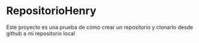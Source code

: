 # RepositorioHenry
Este proyecto es una prueba de cómo crear un repositorio y clonarlo desde github a mi repositorio local
